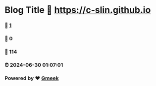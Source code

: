 # Blog Title :link: https://c-slin.github.io 
### :page_facing_up: [1](https://c-slin.github.io/tag.html) 
### :speech_balloon: 0 
### :hibiscus: 114 
### :alarm_clock: 2024-06-30 01:07:01 
### Powered by :heart: [Gmeek](https://github.com/Meekdai/Gmeek)
